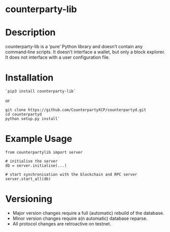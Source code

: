 # counterparty-lib

# Description

counterparty-lib is a ‘pure’ Python library and doesn’t contain any
command‐line scripts. It doesn’t interface a wallet, but only a block explorer.
It does not interface with a user configuration file.


# Installation

```
`pip3 install counterparty-lib`
```

or

```
git clone https://github.com/CounterpartyXCP/counterpartyd.git
cd counterpartyd
python setup.py install`
```

# Example Usage

```
from counterpartylib import server

# initialise the server
db = server.initialise(...)

# start synchronisation with the blockchain and RPC server
server.start_all(db)
```


# Versioning

* Major version changes require a full (automatic) rebuild of the database.
* Minor version changes require a(n automatic) database reparse.
* All protocol changes are retroactive on testnet.
